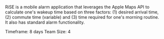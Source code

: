 RiSE is a mobile alarm application that leverages the Apple Maps API to calculate one's wakeup time based on three factors: (1) desired arrival time, (2) commute time (variable) and (3) time required for one's morning routine. It also has standard alarm functionality.

Timeframe: 8 days
Team Size: 4
